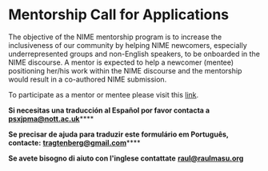 # Mentorship Call for Applications

The objective of the NIME mentorship program is to increase the inclusiveness of our community by helping NIME newcomers, especially underrepresented groups and non-English speakers, to be onboarded in the NIME discourse. A mentor is expected to help a newcomer (mentee) positioning her/his work within the NIME discourse and the mentorship would result in a co-authored NIME submission.

To participate as a mentor or mentee please visit this [link](https://diversity.nime.org/current-activites/mentorship-call-2023).

**Si necesitas una traducción al Español por favor contacta a** [**psxjpma@nott.ac.uk**](https://emailto:psxjpma@nott.ac.uk)****

**Se precisar de ajuda para traduzir este formulário em Português, contacte:** [**tragtenberg@gmail.com**](https://emailto:tragtenberg@gmail.com)****

**Se avete bisogno di aiuto con l'inglese contattate** [**raul@raulmasu.org**](https://emailto:raul@raulmasu.org)
